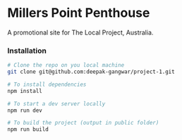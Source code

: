 # Millers Point Penthouse
A promotional site for The Local Project, Australia.

### Installation
```bash
# Clone the repo on you local machine
git clone git@github.com:deepak-gangwar/project-1.git

# To install dependencies
npm install

# To start a dev server locally
npm run dev

# To build the project (output in public folder)
npm run build
```
